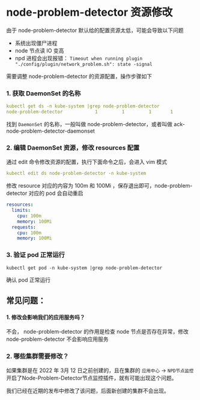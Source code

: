 # node-problem-detector 资源修改

由于 node-problem-detector 默认给的配置资源太低，可能会导致以下问题

- 系统出现僵尸进程
- node 节点读 IO 变高
- npd 进程会出现报错： `Timeout when running plugin "./config/plugin/network_problem.sh": state -signal`

需要调整 node-problem-detector 的资源配置，操作步骤如下

### 1. 获取 DaemonSet 的名称

```yaml
kubectl get ds -n kube-system |grep node-problem-detector
node-problem-detector            1         1         1       1            1           <none>          236d
```

找到 `DaemonSet` 的名称，一般叫做 node-problem-detector，或者叫做 ack-node-problem-detector-daemonset

### 2. 编辑 DaemonSet 资源，修改 resources 配置

通过 edit 命令修改资源的配置，执行下面命令之后，会进入 vim 模式

```yaml
kubectl edit ds node-problem-detector -n kube-system
```

修改 resource 对应的内容为 100m 和 100Mi ，保存退出即可，node-problem-detector 对应的 pod 会自动重启

```yaml
resources:
  limits:
    cpu: 100m
    memory: 100Mi
  requests:
    cpu: 100m
    memory: 100Mi
```

### 3. 验证 pod 正常运行

```
kubectl get pod -n kube-system |grep node-problem-detector
```

确认 pod 正常运行

## 常见问题：

#### 1. 修改会影响我们的应用服务吗？

不会， node-problem-detector 的作用是检查 node 节点是否存在异常，修改 node-problem-detector 不会影响应用服务

### 2. 哪些集群需要修改？

如果集群是在 2022 年 3月 12 日之前创建的，且在集群的 `应用中心` -> `NPD节点监控` 开启了Node-Problem-Detector节点监控插件，就有可能出现这个问题。

我们已经在近期的发布中修改了该问题，后面新创建的集群不会出现。
